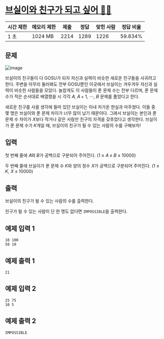 # [브실이와 친구가 되고 싶어 🤸‍♀️](https://www.acmicpc.net/problem/29736)

| 시간 제한 | 메모리 제한 | 제출 | 정답 | 맞힌 사람 | 정답 비율 |
| --- | --- | --- | --- | --- | --- |
| 1 초 | 1024 MB | 2214 | 1289 | 1226 | 59.834% |

## 문제

![image](https://upload.acmicpc.net/a16efaf0-0a63-4d9a-98f2-368c045f888d/-/preview/)

브실이의 친구들이 다 GOSU가 되자 자신과 실력이 비슷한 새로운 친구들을 사귀려고 한다. 주변을 아무리 둘러봐도 전부 GOSU뿐인 이곳에서 브실이는 겨우겨우 자신과 실력이 비슷한 사람들을 모았다. 놀랍게도 이 사람들이 푼 문제 수는 전부 다르며, 푼 문제 수가 적은 순서대로 배열했을 시 각각 𝐴, 𝐴 + 1, ⋯, 𝐵 문제를 풀었다고 한다.

새로운 친구를 사귈 생각에 들떠 있던 브실이는 이내 차가운 현실과 마주쳤다. 이들 중 몇 명은 브실이와 푼 문제 차이가 너무 많이 났기 때문이다. 그래서 브실이는 본인과 푼 문제 수 차이가 𝑋보다 작거나 같은 사람만 친구의 자격을 갖추었다고 생각한다. 브실이가 푼 문제 수가 𝐾개일 때, 브실이의 친구가 될 수 있는 사람의 수를 구해보자!

## 입력

첫 번째 줄에 𝐴와 𝐵가 공백으로 구분되어 주어진다. (1 ≤ 𝐴 ≤ 𝐵 ≤ 10000)

두 번째 줄에 브실이가 푼 문제 수 𝐾와 양의 정수 𝑋가 공백으로 구분되어 주어진다. (1 ≤ 𝐾, 𝑋 ≤ 10000)

## 출력

브실이의 친구가 될 수 있는 사람의 수를 출력한다.

친구가 될 수 있는 사람이 단 한 명도 없다면 `IMPOSSIBLE`을 출력한다.

## 예제 입력 1

```
10 100
50 10

```

## 예제 출력 1

```
21

```

## 예제 입력 2

```
25 75
10 5

```

## 예제 출력 2

```
IMPOSSIBLE
```
